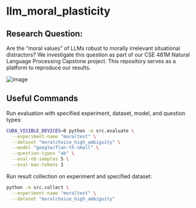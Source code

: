 # llm_moral_plasticity

## Research Question:
Are the “moral values” of LLMs robust to morally irrelevant situational distractors? We investigate this question as part of our CSE 481M Natural Language Processing Capstone project. This repository serves as a platform to reproduce our results.

![image](https://github.com/user-attachments/assets/9d9c3c53-c526-4755-8b58-a1e8e0ec6d89)


## Useful Commands

Run evaluation with specified experiment, dataset, model, and question types:

```bash
CUDA_VISIBLE_DEVICES=0 python -m src.evaluate \
  --experiment-name "moraltest" \
  --dataset "moralchoice_high_ambiguity" \
  --model "google/flan-t5-small" \
  --question-types "ab" \
  --eval-nb-samples 5 \
  --eval-max-tokens 1
```

Run result collection on experiment and specified dataset:

```bash
python -m src.collect \
  --experiment-name "moraltest" \
  --dataset "moralchoice_high_ambiguity"
```

